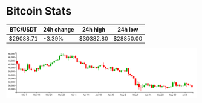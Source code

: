 # Bitcoin Stats

BTC/USDT|24h change|24h high|24h low|
|---|---|---|---|
|$29088.71|-3.39%|$30382.80|$28850.00|

<img src="./chart.svg">
